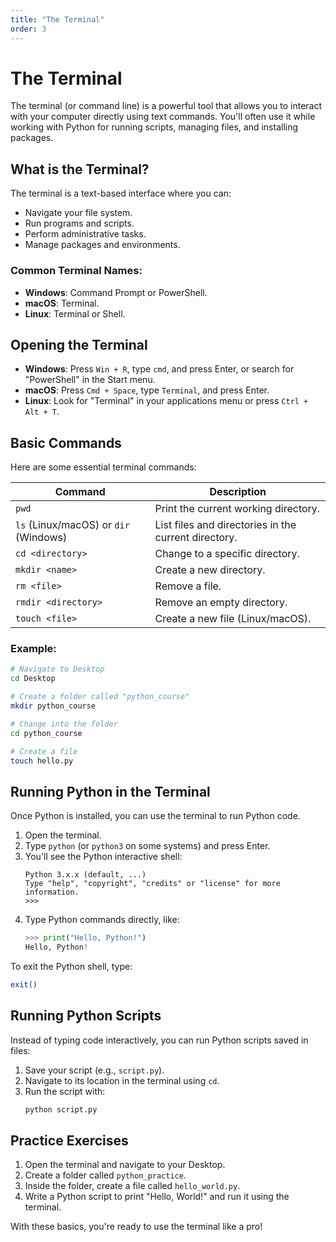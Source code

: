 ```yaml
---
title: "The Terminal"
order: 3
---
```


# The Terminal

The terminal (or command line) is a powerful tool that allows you to interact with your computer directly using text commands. You'll often use it while working with Python for running scripts, managing files, and installing packages.

## What is the Terminal?

The terminal is a text-based interface where you can:
- Navigate your file system.
- Run programs and scripts.
- Perform administrative tasks.
- Manage packages and environments.

### Common Terminal Names:
- **Windows**: Command Prompt or PowerShell.
- **macOS**: Terminal.
- **Linux**: Terminal or Shell.

## Opening the Terminal

- **Windows**: Press `Win + R`, type `cmd`, and press Enter, or search for "PowerShell" in the Start menu.
- **macOS**: Press `Cmd + Space`, type `Terminal`, and press Enter.
- **Linux**: Look for "Terminal" in your applications menu or press `Ctrl + Alt + T`.

## Basic Commands

Here are some essential terminal commands:

| Command            | Description                                    |
|--------------------|------------------------------------------------|
| `pwd`              | Print the current working directory.          |
| `ls` (Linux/macOS) or `dir` (Windows) | List files and directories in the current directory. |
| `cd <directory>`   | Change to a specific directory.               |
| `mkdir <name>`     | Create a new directory.                       |
| `rm <file>`        | Remove a file.                                |
| `rmdir <directory>`| Remove an empty directory.                    |
| `touch <file>`     | Create a new file (Linux/macOS).              |

### Example:
```bash
# Navigate to Desktop
cd Desktop

# Create a folder called "python_course"
mkdir python_course

# Change into the folder
cd python_course

# Create a file
touch hello.py
```

## Running Python in the Terminal

Once Python is installed, you can use the terminal to run Python code.

1. Open the terminal.
2. Type `python` (or `python3` on some systems) and press Enter.
3. You'll see the Python interactive shell:
   ```
   Python 3.x.x (default, ...)
   Type "help", "copyright", "credits" or "license" for more information.
   >>>
   ```
4. Type Python commands directly, like:
   ```python
   >>> print("Hello, Python!")
   Hello, Python!
   ```

To exit the Python shell, type:
```bash
exit()
```

## Running Python Scripts

Instead of typing code interactively, you can run Python scripts saved in files:
1. Save your script (e.g., `script.py`).
2. Navigate to its location in the terminal using `cd`.
3. Run the script with:
   ```bash
   python script.py
   ```

## Practice Exercises

1. Open the terminal and navigate to your Desktop.
2. Create a folder called `python_practice`.
3. Inside the folder, create a file called `hello_world.py`.
4. Write a Python script to print "Hello, World!" and run it using the terminal.

With these basics, you're ready to use the terminal like a pro!
